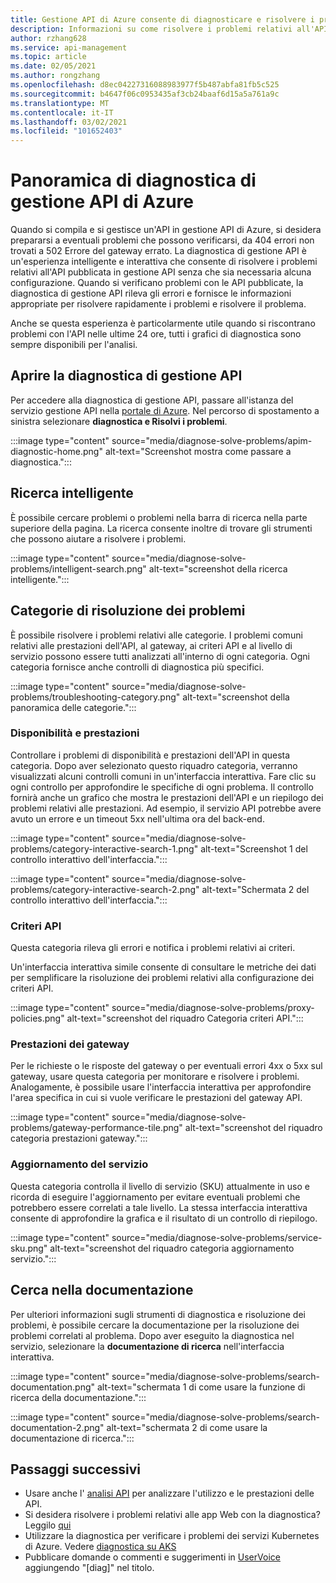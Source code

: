 ```yaml
---
title: Gestione API di Azure consente di diagnosticare e risolvere i problemi
description: Informazioni su come risolvere i problemi relativi all'API in gestione API di Azure con lo strumento diagnostica e risolvi nel portale di Azure.
author: rzhang628
ms.service: api-management
ms.topic: article
ms.date: 02/05/2021
ms.author: rongzhang
ms.openlocfilehash: d8ec04227316088983977f5b487abfa81fb5c525
ms.sourcegitcommit: b4647f06c0953435af3cb24baaf6d15a5a761a9c
ms.translationtype: MT
ms.contentlocale: it-IT
ms.lasthandoff: 03/02/2021
ms.locfileid: "101652403"
---
```

# <a name="azure-api-management-diagnostics-overview"></a>Panoramica di diagnostica di gestione API di Azure

Quando si compila e si gestisce un'API in gestione API di Azure, si desidera prepararsi a eventuali problemi che possono verificarsi, da 404 errori non trovati a 502 Errore del gateway errato. La diagnostica di gestione API è un'esperienza intelligente e interattiva che consente di risolvere i problemi relativi all'API pubblicata in gestione API senza che sia necessaria alcuna configurazione. Quando si verificano problemi con le API pubblicate, la diagnostica di gestione API rileva gli errori e fornisce le informazioni appropriate per risolvere rapidamente i problemi e risolvere il problema.

Anche se questa esperienza è particolarmente utile quando si riscontrano problemi con l'API nelle ultime 24 ore, tutti i grafici di diagnostica sono sempre disponibili per l'analisi.

## <a name="open-api-management-diagnostics"></a>Aprire la diagnostica di gestione API

Per accedere alla diagnostica di gestione API, passare all'istanza del servizio gestione API nella [portale di Azure](https://portal.azure.com). Nel percorso di spostamento a sinistra selezionare **diagnostica e Risolvi i problemi**.

:::image type="content" source="media/diagnose-solve-problems/apim-diagnostic-home.png" alt-text="Screenshot mostra come passare a diagnostica.":::



## <a name="intelligent-search"></a>Ricerca intelligente

È possibile cercare problemi o problemi nella barra di ricerca nella parte superiore della pagina. La ricerca consente inoltre di trovare gli strumenti che possono aiutare a risolvere i problemi. 

:::image type="content" source="media/diagnose-solve-problems/intelligent-search.png" alt-text="screenshot della ricerca intelligente.":::


## <a name="troubleshooting-categories"></a>Categorie di risoluzione dei problemi

È possibile risolvere i problemi relativi alle categorie. I problemi comuni relativi alle prestazioni dell'API, al gateway, ai criteri API e al livello di servizio possono essere tutti analizzati all'interno di ogni categoria. Ogni categoria fornisce anche controlli di diagnostica più specifici. 

:::image type="content" source="media/diagnose-solve-problems/troubleshooting-category.png" alt-text="screenshot della panoramica delle categorie.":::


### <a name="availability-and-performance"></a>Disponibilità e prestazioni

Controllare i problemi di disponibilità e prestazioni dell'API in questa categoria. Dopo aver selezionato questo riquadro categoria, verranno visualizzati alcuni controlli comuni in un'interfaccia interattiva. Fare clic su ogni controllo per approfondire le specifiche di ogni problema. Il controllo fornirà anche un grafico che mostra le prestazioni dell'API e un riepilogo dei problemi relativi alle prestazioni. Ad esempio, il servizio API potrebbe avere avuto un errore e un timeout 5xx nell'ultima ora del back-end. 

:::image type="content" source="media/diagnose-solve-problems/category-interactive-search-1.png" alt-text="Screenshot 1 del controllo interattivo dell'interfaccia.":::



:::image type="content" source="media/diagnose-solve-problems/category-interactive-search-2.png" alt-text="Schermata 2 del controllo interattivo dell'interfaccia.":::

### <a name="api-policies"></a>Criteri API

Questa categoria rileva gli errori e notifica i problemi relativi ai criteri. 

Un'interfaccia interattiva simile consente di consultare le metriche dei dati per semplificare la risoluzione dei problemi relativi alla configurazione dei criteri API.

:::image type="content" source="media/diagnose-solve-problems/proxy-policies.png" alt-text="screenshot del riquadro Categoria criteri API.":::

### <a name="gateway-performance"></a>Prestazioni dei gateway 

Per le richieste o le risposte del gateway o per eventuali errori 4xx o 5xx sul gateway, usare questa categoria per monitorare e risolvere i problemi. Analogamente, è possibile usare l'interfaccia interattiva per approfondire l'area specifica in cui si vuole verificare le prestazioni del gateway API. 

:::image type="content" source="media/diagnose-solve-problems/gateway-performance-tile.png" alt-text="screenshot del riquadro categoria prestazioni gateway.":::

### <a name="service-upgrade"></a>Aggiornamento del servizio

Questa categoria controlla il livello di servizio (SKU) attualmente in uso e ricorda di eseguire l'aggiornamento per evitare eventuali problemi che potrebbero essere correlati a tale livello. La stessa interfaccia interattiva consente di approfondire la grafica e il risultato di un controllo di riepilogo. 

:::image type="content" source="media/diagnose-solve-problems/service-sku.png" alt-text="screenshot del riquadro categoria aggiornamento servizio.":::

## <a name="search-documentation"></a>Cerca nella documentazione

Per ulteriori informazioni sugli strumenti di diagnostica e risoluzione dei problemi, è possibile cercare la documentazione per la risoluzione dei problemi correlati al problema. Dopo aver eseguito la diagnostica nel servizio, selezionare la **documentazione di ricerca** nell'interfaccia interattiva. 

 :::image type="content" source="media/diagnose-solve-problems/search-documentation.png" alt-text="schermata 1 di come usare la funzione di ricerca della documentazione.":::


 :::image type="content" source="media/diagnose-solve-problems/search-documentation-2.png" alt-text="schermata 2 di come usare la documentazione di ricerca.":::


## <a name="next-steps"></a>Passaggi successivi

* Usare anche l' [analisi API](howto-use-analytics.md) per analizzare l'utilizzo e le prestazioni delle API. 
* Si desidera risolvere i problemi relativi alle app Web con la diagnostica? Leggilo [qui](../app-service/overview-diagnostics.md)
* Utilizzare la diagnostica per verificare i problemi dei servizi Kubernetes di Azure. Vedere [diagnostica su AKS](../aks/concepts-diagnostics.md)
* Pubblicare domande o commenti e suggerimenti in [UserVoice](https://feedback.azure.com/forums/248703-api-management) aggiungendo "[diag]" nel titolo.
